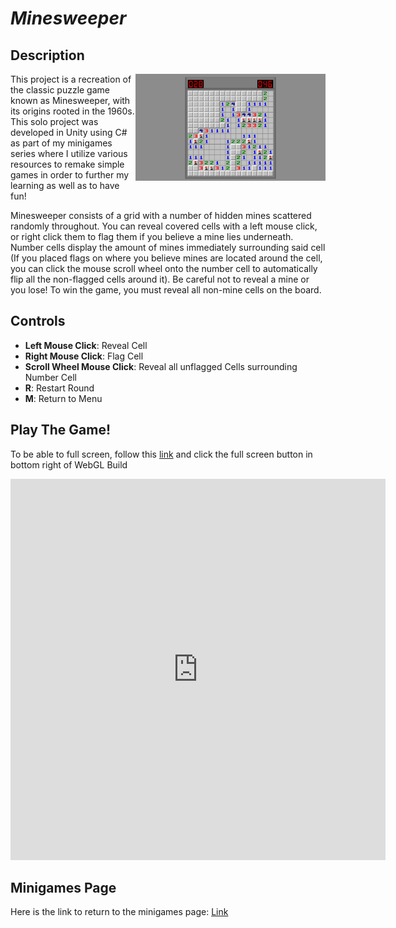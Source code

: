 # *Minesweeper*

## Description
<img class="borderimage" align="right" width="304.128" height="171.072" src="https://github.com/SergeiBak/PersonalWebsite/blob/master/images/Minesweeper.png?raw=true">
This project is a recreation of the classic puzzle game known as Minesweeper, with its origins rooted in the 1960s. This solo project was developed in Unity using 
C# as part of my minigames series where I utilize various resources to remake simple games in order to further my learning as well as to have fun!   

Minesweeper consists of a grid with a number of hidden mines scattered randomly throughout. You can reveal covered cells with a left mouse click, or right click 
them to flag them if you believe a mine lies underneath. Number cells display the amount of mines immediately surrounding said cell (If you placed flags on where you 
believe mines are located around the cell, you can click the mouse scroll wheel onto the number cell to automatically flip all the non-flagged cells around it). Be 
careful not to reveal a mine or you lose! To win the game, you must reveal all non-mine cells on the board.  

## Controls    
- **Left Mouse Click**: Reveal Cell
- **Right Mouse Click**: Flag Cell
- **Scroll Wheel Mouse Click**: Reveal all unflagged Cells surrounding Number Cell
- **R**: Restart Round
- **M**: Return to Menu

## Play The Game!
To be able to full screen, follow this [link](https://sergeibak.github.io/Minesweeper/MinesweeperBuild/) and click the full screen button in bottom right of WebGL Build   

<center>
<iframe 
    src="https://sergeibak.github.io/Minesweeper/MinesweeperBuild/index.html" 
    style="border:0px #000000 none;" 
    name="HeroTNG" 
    scrolling="no" 
    frameborder="1" 
    marginheight="px" 
    marginwidth="340px" 
    height="610px" 
    width="600px">
</iframe>
</center>   

## Minigames Page
Here is the link to return to the minigames page: [Link](https://sergeibak.github.io/PersonalWebsite/Minigames)
